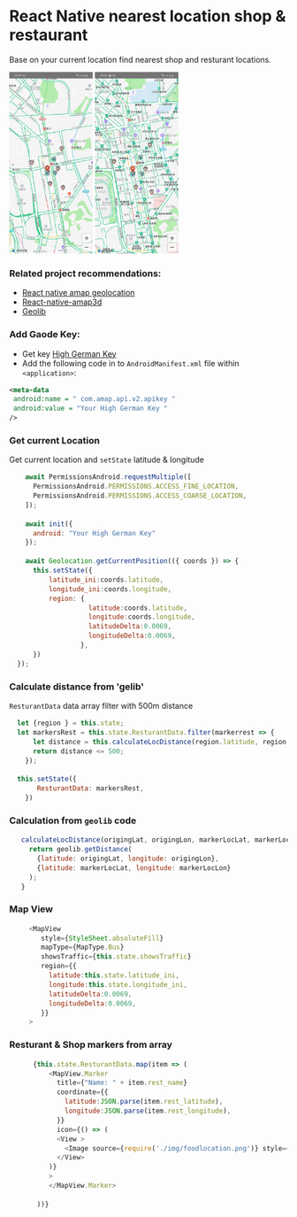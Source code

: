 # React Native nearest location shop &amp; restaurant
Base on your current location find nearest shop and resturant locations.

<img src="img/map_2.jpg" width="30%">    <img src="img/map_1.jpg" width="30%">

### Related project recommendations:
* [React native amap geolocation](https://github.com/qiuxiang/react-native-amap-geolocation)
* [React-native-amap3d](https://www.npmjs.com/package/react-native-amap3d)
* [Geolib](https://www.npmjs.com/package/geolib)

### Add Gaode Key:
* Get key [High German Key](https://lbs.amap.com/api/android-sdk/guide/create-project/get-key)
* Add the following code in to `AndroidManifest.xml` file within `<application>`:
```xml
<meta-data  
 android:name = " com.amap.api.v2.apikey " 
 android:value = "Your High German Key "
/>
```

### Get current Location
Get current location and `setState` latitude & longitude

```JavaScript
    await PermissionsAndroid.requestMultiple([
      PermissionsAndroid.PERMISSIONS.ACCESS_FINE_LOCATION,
      PermissionsAndroid.PERMISSIONS.ACCESS_COARSE_LOCATION,
    ]);
 
    await init({
      android: "Your High German Key"
    });

    await Geolocation.getCurrentPosition(({ coords }) => {
      this.setState({
          latitude_ini:coords.latitude,
          longitude_ini:coords.longitude,
          region: {
                    latitude:coords.latitude,
                    longitude:coords.longitude,
                    latitudeDelta:0.0069,
                    longitudeDelta:0.0069,
                  },
      })
  });
```

### Calculate distance from 'gelib'
`ResturantData` data array filter with 500m distance

```JavaScript
  let {region } = this.state;
  let markersRest = this.state.ResturantData.filter(markerrest => {
      let distance = this.calculateLocDistance(region.latitude, region.longitude, markerrest.rest_latitude, markerrest.rest_longitude);
      return distance <= 500;
    });

  this.setState({
       ResturantData: markersRest,
    })
```
### Calculation from `geolib` code

```JavaScript
   calculateLocDistance(origingLat, origingLon, markerLocLat, markerLocLon) {
     return geolib.getDistance(
       {latitude: origingLat, longitude: origingLon},
       {latitude: markerLocLat, longitude: markerLocLon}
     );
   }
```


### Map View

```JavaScript
     <MapView 
        style={StyleSheet.absoluteFill}
        mapType={MapType.Bus}
        showsTraffic={this.state.showsTraffic}
        region={{
          latitude:this.state.latitude_ini,
          longitude:this.state.longitude_ini,
          latitudeDelta:0.0069,
          longitudeDelta:0.0069,
        }}
     >
```

### Resturant & Shop markers from array

```JavaScript
      {this.state.ResturantData.map(item => (
          <MapView.Marker
            title={"Name: " + item.rest_name}
            coordinate={{
              latitude:JSON.parse(item.rest_latitude),
              longitude:JSON.parse(item.rest_longitude),
            }}
            icon={() => (
            <View >
              <Image source={require('./img/foodlocation.png')} style={{height: 25, width:25 }} />
            </View>
          )}
          >
          </MapView.Marker>
            
       ))}
```
